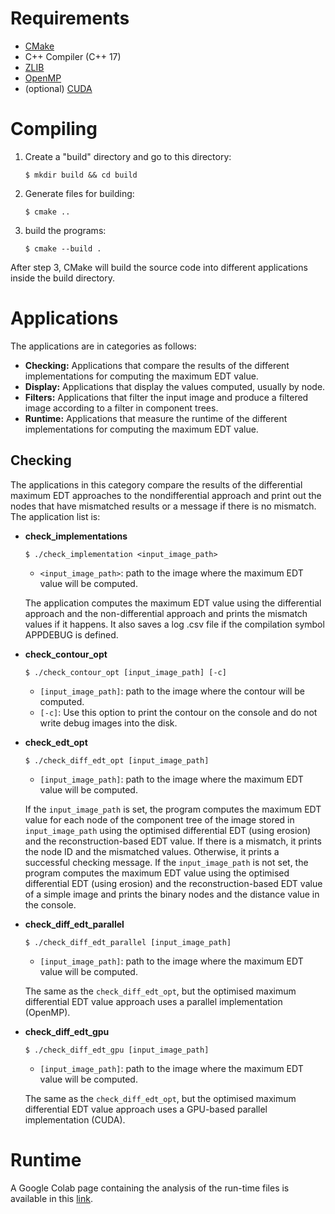 # Requirements

* [CMake](https://cmake.org/)
* C++ Compiler (C++ 17)
* [ZLIB](https://www.zlib.net/)
* [OpenMP](https://www.openmp.org/)
* (optional) [CUDA](https://developer.nvidia.com/cuda-toolkit)

# Compiling

1. Create a "build" directory and go to this directory:
   
   ```shell
   $ mkdir build && cd build
   ```

2. Generate files for building:
   
   ```shell
   $ cmake .. 
   ```

3. build the programs:
   
   ```shell
   $ cmake --build .
   ```

After step 3, CMake will build the source code into different applications 
inside the build directory.

# Applications

The applications are in categories as follows:

* **Checking:** Applications that compare the results of the different implementations for computing 
                the maximum EDT value.
* **Display:**  Applications that display the values computed, usually by node.
* **Filters:**  Applications that filter the input image and produce a filtered image according to 
                a filter in component trees.
* **Runtime:**  Applications that measure the runtime of the different implementations for computing 
                the maximum EDT value.

## Checking

The applications in this category compare the results of the differential maximum EDT approaches to the 
nondifferential approach and print out the nodes that have mismatched results or a 
message if there is no mismatch. The application list is:

* **check_implementations** 
   ```shell
   $ ./check_implementation <input_image_path>
   ```
   * `<input_image_path>`: path to the image where the maximum EDT value will be computed.

   The application computes the maximum EDT value using the differential approach and 
   the non-differential approach and prints the mismatch values if it happens. It also
   saves a log .csv file if the compilation symbol APPDEBUG is defined.

* **check_contour_opt**
   ```shell
   $ ./check_contour_opt [input_image_path] [-c]   
   ```   
   * `[input_image_path]`: path to the image where the contour will be computed.
   * `[-c]`: Use this option to print the contour on the console and do not write debug images into the disk.

* **check_edt_opt** 
   ```shell
   $ ./check_diff_edt_opt [input_image_path]
   ```

   * `[input_image_path]`: path to the image where the maximum EDT value will be computed.

   If the `input_image_path` is set, the program computes the maximum EDT value for each node of the 
   component tree of the image stored in `input_image_path` using the optimised differential EDT 
   (using erosion) and the reconstruction-based EDT value. If there is a mismatch, it prints the 
   node ID and the mismatched values. Otherwise, it prints a successful checking message. 
   If the `input_image_path` is not set, the program computes the maximum EDT value using 
   the optimised differential EDT (using erosion) and the reconstruction-based EDT value of 
   a simple image and prints the binary nodes and the distance value in the console.

* **check_diff_edt_parallel**
   ```shell
   $ ./check_diff_edt_parallel [input_image_path]
   ```

   * `[input_image_path]`: path to the image where the maximum EDT value will be computed.

   The same as the `check_diff_edt_opt`, but the optimised maximum differential EDT value 
   approach uses a parallel implementation (OpenMP).

* **check_diff_edt_gpu**
   ```shell
   $ ./check_diff_edt_gpu [input_image_path]
   ```

   * `[input_image_path]`: path to the image where the maximum EDT value will be computed.

   The same as the `check_diff_edt_opt`, but the optimised maximum differential EDT value 
   approach uses a GPU-based parallel implementation (CUDA).

# Runtime

A Google Colab page containing the analysis of the run-time files is available in this [link](https://colab.research.google.com/drive/18Kyx5M83iL1TQoti4BIih4t4DJyD72Gg?usp=drive_link).


